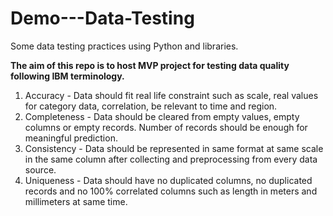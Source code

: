 # Demo---Data-Testing
Some data testing practices using Python and libraries.


**The aim of this repo is to host MVP project for testing data quality following IBM terminology.**
1. Accuracy - Data should fit real life constraint such as scale, real values for category data, correlation, be relevant to time and region.
2. Completeness - Data should be cleared from empty values, empty columns or empty records. Number of records should be enough for meaningful prediction.
3. Consistency - Data should be represented in same format at same scale in the same column after collecting and preprocessing from every data source.
4. Uniqueness - Data should have no duplicated columns, no duplicated records and no 100% correlated columns such as length in meters and millimeters at same time.
